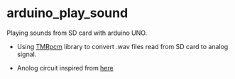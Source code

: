 # arduino_play_sound
Playing sounds from SD card with arduino UNO. 

- Using [TMRpcm](https://github.com/TMRh20/TMRpcm) library to convert .wav files read from SD card to analog signal.

- Anolog circuit inspired from [here](https://www.arduino.cc/en/Tutorial/SimpleAudioPlayer)
 

 
 
